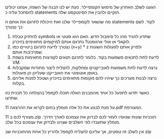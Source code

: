 הגענו לשלב האחרון של מימוש הקומפיילר.
כעת יש לנו הבנה של השפה, אנחנו יכולים להסתכל עליה כ statements חוקיים ולהבין את הסינטקסט שלה.

מה שנשאר לקומפיילר שלנו זאת היכולת לתרגם את אותם ה statements לקוד.
לשם כך נצטרך:
1. להחזיק טבלת symbols שתדע להגיד מהו כל סימבול חדש. האם הוא סטטי או לוקאלי או אולי ארגומנט? נתרגם אותם למיקומים מתאימים בזיכרון.
2. נצטרך לדעת לתרגם ביטויים כמו (x+y) * z ולפרק אותם לפעולות השונות שמרכיבות אותם.
3. לדעת לתת לתנאים משמעות בקוד. כלומר לתרגם תנאים לקפיצות מתאימות בשפת VM.
4. נרצה לדעת לתת משמעות לאובייקטים ומחלקות, להצליח ליצור מתודות שמקבלות באופן אוטומטי את האובייקט שעליהן הן פועולות.
5. נרצה לבנות מערכים כך שיהיו להם מקומות מתאימים בזיכרון ושנוכל לפנות אליהם בקלות.

כאשר תדעו לתפעל כל אחד מהמבנים האלה תוכלו לקמפל בהצלחה כל תכנית כזו שתרצו.

על מנת לבצע את כל אלה מומלץ בחום לקרוא את ההרצאה 11.pdf המצורפת.


מצורף לכם ב 11.zip תוכניות שונות שנועדו לעזור לכם לבדוק את עצמכם לאורך הדרך.
מומלץ שתעבדו לפי השלבים שצוינו ולבדוק את עצמכם בכל שלב.



אין לשלב זה טסטים, אך עליכם להצליח לקמפל ולהריץ כל אחת מהתוכניות שב zip
